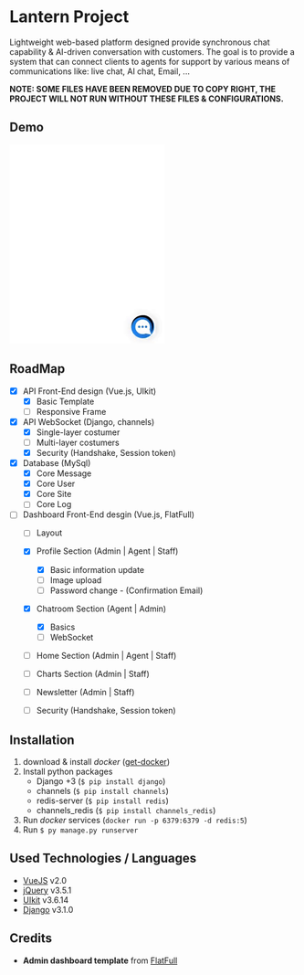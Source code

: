 # Lantern Project
Lightweight web-based platform designed provide synchronous chat capability &amp; AI-driven conversation with customers. The goal is to provide a system that can connect clients to agents for support by various means of communications like: live chat, AI chat, Email, ...

**NOTE: SOME FILES HAVE BEEN REMOVED DUE TO COPY RIGHT, THE PROJECT WILL NOT RUN WITHOUT THESE FILES & CONFIGURATIONS.**

## Demo
![gif](https://github.com/keivanipchihagh/Lantern-Project/blob/main/README%20files/gif-1.gif)

## RoadMap
- [x] API Front-End design (Vue.js, UIkit)
	- [x] Basic Template
	- [ ] Responsive Frame	
- [x] API WebSocket (Django, channels)
	- [x] Single-layer costumer
	- [ ] Multi-layer costumers
	- [x] Security (Handshake, Session token)
- [x] Database (MySql)
	- [x] Core Message
	- [x] Core User
	- [x] Core Site
	- [ ] Core Log
- [ ] Dashboard Front-End desgin (Vue.js, FlatFull)
	- [ ] Layout
	- [x] Profile Section (Admin | Agent | Staff)
		- [x] Basic information update
		- [ ] Image upload
		- [ ] Password change - (Confirmation Email)
	- [x] Chatroom Section (Agent | Admin)
		- [x] Basics
		- [ ] WebSocket
	- [ ] Home Section (Admin | Agent | Staff)
	- [ ] Charts Section (Admin | Staff)
	- [ ] Newsletter (Admin | Staff)
	- [ ] Security (Handshake, Session token)


## Installation
1. download & install *docker* ([get-docker](https://docs.docker.com/get-docker/))
2. Install python packages
	- Django +3 (```$ pip install django```)
	- channels (```$ pip install channels```)
 	- redis-server (```$ pip install redis```)
 	- channels_redis (```$ pip install channels_redis```)
3. Run *docker* services (```docker run -p 6379:6379 -d redis:5```)
4. Run ```$ py manage.py runserver ```

## Used Technologies / Languages
- [VueJS](www.vuejs.org) v2.0
- [jQuery](www.jquery.com) v3.5.1
- [UIkit](www.getuikit.com) v3.6.14
- [Django](www.djangoproject.com) v3.1.0

## Credits
- **Admin dashboard template** from [FlatFull](https://flatfull.com)
 
